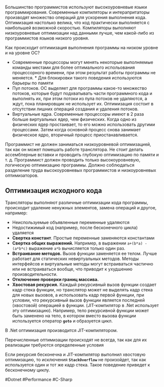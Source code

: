 
Большинство программистов используют высокоуровневые языки программирования. Современные компиляторы и интерапритаторы производят множество операций для ускорения выполнения кода. Оптимизация настолько велика, что код практически выполняется с наибольшей возможной скоростью. Компиляторы выполняют низкоуровневые оптимизации над данными лучше, чем какой-либо из программистов языков низкого уровня.

Как происходит оптимизация выполнения программы на низком уровне и на уровне ОС?

* Современные процессоры могут менять некоторые выполняемые команды местами для более оптимального испольования процессорного времени, при этом результат работы программы не меняется. \* Для блокировки такого поведения используются барьеры по памяти
* Пул потоков. ОС выделяет для программы какое-то множество потоков, которые будут подхватывать части программного кода и выполнять их, при этом потоки из пула потоков не удаляются, а ждут, пока планировщик не использует их. Оптимизация состоит в отсутствии лишних операций создания и удаления потоков.
* Виртуальные ядра. Современные процессоры имеют в 2 раза больше виртуальных ядер, чем физических. Когда одно из физических ядер простаивает, то его можно использовать другими процессами. Затем когда основной процесс снова занимает физическое ядро, вторичный процесс приостанавливается.

Программист не должен заниматься низкоуровневой оптимизацией, так как он может помешать работе транслятора. Не стоит делать ассемблерные вставки и проводить глубокую оптимизацию по памяти и т. д. Программист должен проводить только высокоуровневую, логическую оптимизацию программы. Должно соблюдаться разделение труда высокоуровневых программистов и низкоуровневых оптимизаторов.

## Оптимизация исходного кода

Трансляторы выполняют различные оптимизации кода программы, происходит удаление ненужных элементов, замена операций и другое, например:

* Неиспользуемые объявленные переменные удаляются
* Недостижимый код (например, после бесконечного цикла) удаляется
* **Свертка констант**. Простые переменные заменяются константами
* **Свертка общих выражений.** Например, в выражении `a+(b*a) - (a*b*c)` выражение `a*b` вычисляется только один раз.
* **Встраивание методов.** Вызов функции заменяется ее телом. Лучше работает для статических невиртуальных методов. Методы интерфейсов и виртуальные методы могут встраиваться частично или не встраиваться вообще, что приводит к ухудшению производительности.
* **Отключение проверки границ массива.**
* **Хвостовая рекурсия.** Каждый рекурсивный вызов функции создает кадр стека функции, но транслятор может не выделять кадр стека для новых вызовов, а использовать кадр первой функции, при условии, что рекурсивный вызов функции является последней (хвостовой) операцией в функции. (JIT-компилятор в .Net использует эту оптимизацию). Например, тело рекурсивной функции может быть заменено на тело, в котором вместо вызова функции используется оператор **`goto`** и образуется цикл.

В .Net оптимизация производится JIT-компилятором.

Перечисленные оптимизации происходят не всегда, так как для их реализации требуются определенные условия

Если рекурсия бесконечна и JIT-компилятор выполнил хвостовую оптимизацию, то исключения **`StackOverflow`** не произойдет, так как используется один и тот же кадр стека. Такое поведение приведет к бесконечному циклу.

#Dotnet #Performance #C-Sharp